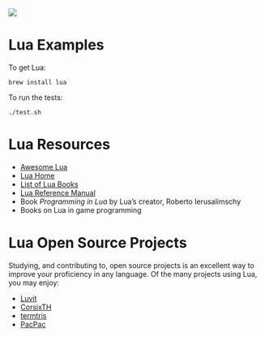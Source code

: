 <img src="https://raw.githubusercontent.com/rtoal/ple/master/docs/resources/lua-logo-64.png">

# Lua Examples

To get Lua:

```
brew install lua
```

To run the tests:

```
./test.sh
```

# Lua Resources

- [Awesome Lua](https://github.com/LewisJEllis/awesome-lua)
- [Lua Home](http://www.lua.org/)
- [List of Lua Books](http://www.lua.org/docs.html#books)
- [Lua Reference Manual](http://www.lua.org/manual/5.4/)
- Book _Programming in Lua_ by Lua’s creator, Roberto Ierusalimschy
- Books on Lua in game programming

# Lua Open Source Projects

Studying, and contributing to, open source projects is an excellent way to improve your proficiency in any language. Of the many projects using Lua, you may enjoy:

- [Luvit](https://github.com/luvit/luvit)
- [CorsixTH](https://github.com/CorsixTH/CorsixTH)
- [termtris](https://github.com/tylerneylon/termtris)
- [PacPac](https://github.com/tylerneylon/pacpac)
